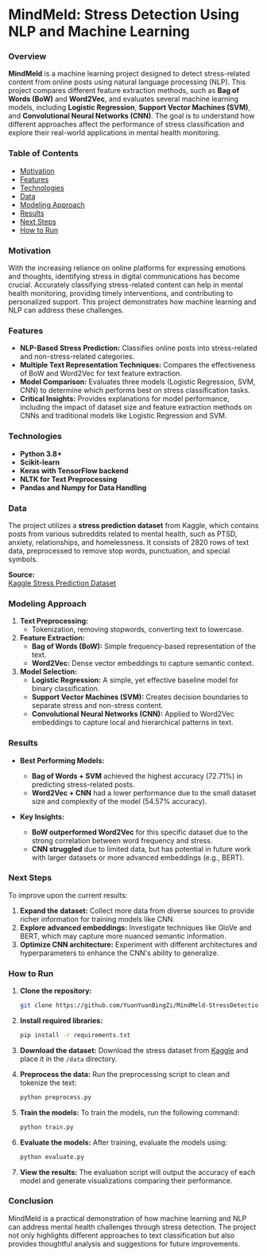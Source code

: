 # MindMeld: Stress Detection Using NLP and Machine Learning

### Overview
**MindMeld** is a machine learning project designed to detect stress-related content from online posts using natural language processing (NLP). This project compares different feature extraction methods, such as **Bag of Words (BoW)** and **Word2Vec**, and evaluates several machine learning models, including **Logistic Regression**, **Support Vector Machines (SVM)**, and **Convolutional Neural Networks (CNN)**. The goal is to understand how different approaches affect the performance of stress classification and explore their real-world applications in mental health monitoring.

### Table of Contents
- [Motivation](#motivation)
- [Features](#features)
- [Technologies](#technologies)
- [Data](#data)
- [Modeling Approach](#modeling-approach)
- [Results](#results)
- [Next Steps](#next-steps)
- [How to Run](#how-to-run)

### Motivation
With the increasing reliance on online platforms for expressing emotions and thoughts, identifying stress in digital communications has become crucial. Accurately classifying stress-related content can help in mental health monitoring, providing timely interventions, and contributing to personalized support. This project demonstrates how machine learning and NLP can address these challenges.

### Features
- **NLP-Based Stress Prediction:** Classifies online posts into stress-related and non-stress-related categories.
- **Multiple Text Representation Techniques:** Compares the effectiveness of BoW and Word2Vec for text feature extraction.
- **Model Comparison:** Evaluates three models (Logistic Regression, SVM, CNN) to determine which performs best on stress classification tasks.
- **Critical Insights:** Provides explanations for model performance, including the impact of dataset size and feature extraction methods on CNNs and traditional models like Logistic Regression and SVM.

### Technologies
- **Python 3.8+**
- **Scikit-learn**
- **Keras with TensorFlow backend**
- **NLTK for Text Preprocessing**
- **Pandas and Numpy for Data Handling**

### Data
The project utilizes a **stress prediction dataset** from Kaggle, which contains posts from various subreddits related to mental health, such as PTSD, anxiety, relationships, and homelessness. It consists of 2820 rows of text data, preprocessed to remove stop words, punctuation, and special symbols.

**Source:**  
[Kaggle Stress Prediction Dataset](https://www.kaggle.com/datasets/kreeshrajani/human-stress-prediction)

### Modeling Approach
1. **Text Preprocessing:**
   - Tokenization, removing stopwords, converting text to lowercase.
2. **Feature Extraction:**
   - **Bag of Words (BoW):** Simple frequency-based representation of the text.
   - **Word2Vec:** Dense vector embeddings to capture semantic context.
3. **Model Selection:**
   - **Logistic Regression:** A simple, yet effective baseline model for binary classification.
   - **Support Vector Machines (SVM):** Creates decision boundaries to separate stress and non-stress content.
   - **Convolutional Neural Networks (CNN):** Applied to Word2Vec embeddings to capture local and hierarchical patterns in text.

### Results
- **Best Performing Models:**  
  - **Bag of Words + SVM** achieved the highest accuracy (72.71%) in predicting stress-related posts.
  - **Word2Vec + CNN** had a lower performance due to the small dataset size and complexity of the model (54.57% accuracy).
  
- **Key Insights:**  
  - **BoW outperformed Word2Vec** for this specific dataset due to the strong correlation between word frequency and stress.
  - **CNN struggled** due to limited data, but has potential in future work with larger datasets or more advanced embeddings (e.g., BERT).

### Next Steps
To improve upon the current results:
1. **Expand the dataset:** Collect more data from diverse sources to provide richer information for training models like CNN.
2. **Explore advanced embeddings:** Investigate techniques like GloVe and BERT, which may capture more nuanced semantic information.
3. **Optimize CNN architecture:** Experiment with different architectures and hyperparameters to enhance the CNN's ability to generalize.

### How to Run

1. **Clone the repository:**
   ```bash
   git clone https://github.com/YuanYuanBingZi/MindMeld-StressDetection
   ```

2. **Install required libraries:**
   ```bash
   pip install -r requirements.txt
   ```

3. **Download the dataset:**
   Download the stress dataset from [Kaggle](https://www.kaggle.com/datasets/kreeshrajani/human-stress-prediction) and place it in the `/data` directory.

4. **Preprocess the data:**
   Run the preprocessing script to clean and tokenize the text:
   ```bash
   python preprocess.py
   ```

5. **Train the models:**
   To train the models, run the following command:
   ```bash
   python train.py
   ```

6. **Evaluate the models:**
   After training, evaluate the models using:
   ```bash
   python evaluate.py
   ```

7. **View the results:**
   The evaluation script will output the accuracy of each model and generate visualizations comparing their performance.

### Conclusion
MindMeld is a practical demonstration of how machine learning and NLP can address mental health challenges through stress detection. The project not only highlights different approaches to text classification but also provides thoughtful analysis and suggestions for future improvements.
